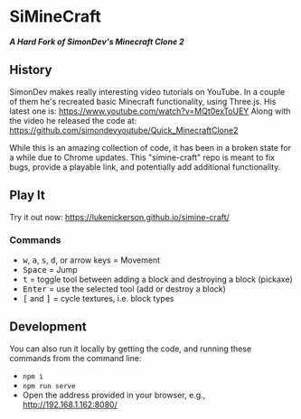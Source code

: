 # SiMineCraft 
***A Hard Fork of SimonDev's Minecraft Clone 2***

## History

SimonDev makes really interesting video tutorials on YouTube. In a couple of them he's recreated basic Minecraft functionality, using Three.js. His latest one is: https://www.youtube.com/watch?v=MQt0exToUEY Along with the video he released the code at: https://github.com/simondevyoutube/Quick_MinecraftClone2

While this is an amazing collection of code, it has been in a broken state for a while due to Chrome updates. This "simine-craft" repo is meant to fix bugs, provide a playable link, and potentially add additional functionality.

## Play It

Try it out now: https://lukenickerson.github.io/simine-craft/

### Commands

* <kbd>w</kbd>, <kbd>a</kbd>, <kbd>s</kbd>, <kbd>d</kbd>, or arrow keys = Movement
* <kbd>Space</kbd> = Jump
* <kbd>t</kbd> = toggle tool between adding a block and destroying a block (pickaxe)
* <kbd>Enter</kbd> = use the selected tool (add or destroy a block)
* <kbd>[</kbd> and <kbd>]</kbd> = cycle textures, i.e. block types

## Development

You can also run it locally by getting the code, and running these commands from the command line:
* `npm i`
* `npm run serve`
* Open the address provided in your browser, e.g., http://192.168.1.162:8080/
